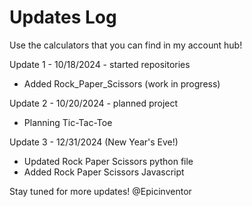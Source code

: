 # Updates Log
Use the calculators that you can find in my account hub!

Update 1 - 10/18/2024 - started repositories
- Added Rock_Paper_Scissors (work in progress)

Update 2 - 10/20/2024 - planned project
- Planning Tic-Tac-Toe

Update 3 - 12/31/2024 (New Year's Eve!)
- Updated Rock Paper Scissors python file
- Added Rock Paper Scissors Javascript
  
Stay tuned for more updates!
@Epicinventor

